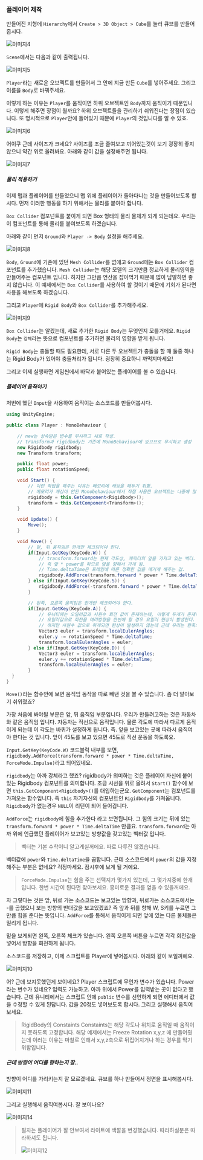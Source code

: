 ### 플레이어 제작

만들어진 지형에 `Hierarchy`에서 `Create > 3D Object > Cube`를 눌러 큐브를 만들어줍시다.

![이미지4](https://github.com/Vallista/unity-3d-teaching-material/blob/master/Image/Chapter-5/4.png?raw=true)

`Scene`에서는 다음과 같이 출력됩니다.

![이미지5](https://github.com/Vallista/unity-3d-teaching-material/blob/master/Image/Chapter-5/5.png?raw=true)

`Player`라는 새로운 오브젝트를 만들어서 그 안에 지금 만든 `Cube`를 넣어주세요. 그리고 이름을 `Body`로 바꿔주세요.

이렇게 하는 이유는 `Player`를 움직이면 하위 오브젝트인 `Body`까지 움직이기 때문입니다. 이렇게 해주면 장점이 뭘까요? 하위 오브젝트들을 관리하기 쉬워진다는 장점이 있습니다. 또 명시적으로 `Player`안에 들어있기 때문에 `Player`의 것입니다를 알 수 있죠.

![이미지6](https://github.com/Vallista/unity-3d-teaching-material/blob/master/Image/Chapter-5/6.png?raw=true)

어이쿠 근데 사이즈가 크네요? 사이즈를 조금 줄여보고 끼어있는것이 보기 굉장히 좋지 않으니 약간 위로 올려봐요. 아래와 같이 값을 설정해주면 됩니다.

![이미지7](https://github.com/Vallista/unity-3d-teaching-material/blob/master/Image/Chapter-5/7.png?raw=true)

##### 물리 적용하기

이제 맵과 플레이어를 만들었으니 맵 위에 플레이어가 돌아다니는 것을 만들어보도록 합시다. 먼저 이러한 행동을 하기 위해서는 물리를 붙여야 합니다.

`Box Collider` 컴포넌트를 붙이게 되면 Box 형태의 물리 물체가 되게 되는데요. 우리는 이 컴포넌트를 통해 물리를 붙여보도록 하겠습니다.

아래와 같이 먼저 `Ground`와 `Player -> Body` 설정을 해주세요.

![이미지8](https://github.com/Vallista/unity-3d-teaching-material/blob/master/Image/Chapter-5/8.png?raw=true)

`Body`, `Ground`에 기존에 있던 `Mesh Collider`를 없애고 `Ground`에는 `Box Collider` 컴포넌트를 추가했습니다. `Mesh Collider`는 해당 모델의 크기만큼 정교하게 물리영역을 만들어주는 컴포넌트 입니다. 하지만 그만큼 연산을 잡아먹기 때문에 많이 남발하면 좋지 않습니다. 이 예제에서는 `Box Collider`를 사용하여 할 것이기 때문에 기회가 된다면 사용을 해보도록 하겠습니다.

그리고 `Player`에 `Rigid Body`와 `Box Collider`를 추가해주세요.

![이미지9](https://github.com/Vallista/unity-3d-teaching-material/blob/master/Image/Chapter-5/9.png?raw=true)

`Box Collider`는 알겠는데, 새로 추가한 `Rigid Body`는 무엇인지 모를거에요. `Rigid Body`는 `강체`라는 뜻으로 컴포넌트를 추가하면 물리의 영향을 받게 됩니다.

`Rigid Body`는 충돌할 때도 필요한데, 서로 다른 두 오브젝트가 충돌을 할 때 둘중 하나는 Rigid Body가 있어야 충돌처리가 됩니다. 굉장히 중요하니 까먹지마세요!

그리고 이제 실행하면 게임씬에서 바닥과 붙어있는 플레이어를 볼 수 있습니다.

##### 플레이어 움직이기

저번에 했던 `Input`을 사용하여 움직이는 소스코드를 만들어봅시다.

```csharp
using UnityEngine;

public class Player : MonoBehaviour {

	// new는 상속받은 변수를 무시하고 새로 작성.
	// transform과 rigidbody는 기존에 MonoBehaviour에 있으므로 무시하고 생성
	new Rigidbody rigidbody;
	new Transform transform;

	public float power;
	public float rotationSpeed;

	void Start() {
		// 이런 작업을 해주는 이유는 메모리에 캐싱을 해두기 위함.
		// 메모리가 캐싱이 안된 Monobehaviour에서 직접 사용한 오브젝트는 나중에 많이 사용할 때 부하가 일어남.
		rigidbody = this.GetComponent<Rigidbody>();
		transform = this.GetComponent<Transform>();
	}

	void Update() {
		Move();
	}

	void Move() {
		// 앞, 뒤 움직임은 한개만 체크되어야 한다.
		if(Input.GetKey(KeyCode.W)) {
			// transform.forward는 현재 각도상, 캐릭터의 앞을 가지고 있는 벡터.'
			// 즉 앞 * power를 하므로 앞을 향해서 가게 됨.
			// Time.deltaTime은 프레임에 따른 정확한 값을 매기게 해주는 값.
			rigidbody.AddForce(transform.forward * power * Time.deltaTime, ForceMode.Impulse);
		} else if(Input.GetKey(KeyCode.S)) {
			rigidbody.AddForce(-transform.forward * power * Time.deltaTime, ForceMode.Impulse);
		}

		// 왼쪽, 오른쪽 움직임은 한개만 체크되어야 한다.
		if(Input.GetKey(KeyCode.A)) {
			// 유니티에는 오일러값과 사원수 회전 값이 존재하는데, 이렇게 두개가 존재하는 이유는 오일러 현상을 방지하기 위함.
			// 오일러값으로 회전을 여러방향을 한번에 할 경우 오일러 현상이 발생한다.
			// 하지만 사원수 값으로 하게되면 현상이 발생하지 않는데 근데 우리는 한축으로만 회전하므로 상관없어서 오일러 값으로 사용함.
			Vector3 euler = transform.localEulerAngles;
			euler.y -= rotationSpeed * Time.deltaTime;
			transform.localEulerAngles = euler;
		} else if(Input.GetKey(KeyCode.D)) {
			Vector3 euler = transform.localEulerAngles;
			euler.y += rotationSpeed * Time.deltaTime;
			transform.localEulerAngles = euler;
		}
  }
}
```

`Move()`라는 함수안에 보면 움직임 동작을 따로 빼낸 것을 볼 수 있습니다. 좀 더 알아보기 쉬워졌죠?

가장 처음에 봐야될 부분은 앞, 뒤 움직임 부분입니다. 우리가 만들려고하는 것은 자동차와 같은 움직임 입니다. 자동차는 직선으로 움직입니다. 물론 각도에 따라서 다르게 움직이게 되는데 이 각도는 바퀴가 설정하게 됩니다. 즉. 앞을 보고있는 곳에 따라서 움직여야 한다는 것 입니다. 앞이 45도를 보고 있으면 45도로 직선 운동을 하도록요.

`Input.GetKey(KeyCode.W)` 코드블럭 내부를 보면, `rigidbody.AddForce(transform.forward * power * Time.deltaTime, ForceMode.Impulse)`라고 되어있네요.

`rigidbody`는 아까 강체라고 했죠? rigidbody가 의미하는 것은 플레이어 자신에 붙어있는 Rigidbody 컴포넌트를 의미합니다. 조금 시선을 위로 올려서 `Start()` 함수에 보면 `this.GetComponent<Rigidbody>()`를 대입하는군요. `GetComponent`는 컴포넌트를 가져오는 함수입니다. 즉 `this` 자기자신의 컴포넌트인 `Rigidbody`를 가져옵니다. `Rigidbody`가 없는경우 `NULL`이 리턴이 되어 들어갑니다.

`AddForce`는 `rigidbody`에 힘을 추가한다 라고 보면됩니다. 그 힘의 크기는 뒤에 있는 `transform.forward * power * Time.deltaTime` 만큼요. `transform.forward`는 아까 위에 언급했던 플레이어가 보고있는 방향값을 갖고있는 벡터값 입니다.

> 벡터는 기본 수학이니 알고계실꺼에요. 따로 다루진 않겠습니다.

벡터값에 `power`와 `Time.deltaTime`을 곱합니다. 근데 소스코드에서 `power`의 값을 지정해주는 부분은 없네요? 걱정마세요. 잠시후에 보게 될 거에요.

> `ForceMode.Impulse`는 힘을 주는 선택지가 몇가지 있는데, 그 몇가지중에 한개입니다. 한번 시간이 된다면 찾아보세요. 흥미로운 결과를 얻을 수 있을꺼에요.

자 그렇다는 것은 앞, 뒤로 가는 소스코드는 보고있는 방향과, 뒤로가는 소스코드에서는 -를 곱했으니 보는 방향의 반대값을 보고있겠죠? 즉 앞과 뒤를 향해 W, S키를 누르면 그만큼 힘을 준다는 뜻입니다. `AddForce`를 통해서 움직이게 되면 앞에 있는 다른 물체들은 밀리게 됩니다.

밑을 보게되면 왼쪽, 오른쪽 체크가 있습니다.
왼쪽 오른쪽 버튼을 누르면 각각 회전값을 넣어서 방향을 회전하게 됩니다.

소스코드를 저장하고, 이제 스크립트를 Player에 넣어봅시다. 아래와 같이 보일꺼에요.

![이미지10](https://github.com/Vallista/unity-3d-teaching-material/blob/master/Image/Chapter-5/10.png?raw=true)

어? 근데 보지못했던게 보이네요? Player 스크립트에 무언가 변수가 있습니다. Power라는 변수가 있네요? 입력도 가능하고. 아까 위에서 Power를 입력받는 곳이 없다고 했습니다. 근데 유니티에서는 스크립트 안에 `public` 변수를 선언하게 되면 에디터에서 값을 수정할 수 있게 된답니다. 값을 20정도 넣어보도록 합시다. 그리고 실행해서 움직여보세요.

> RigidBody의 Constaints
> Constaints는 해당 각도나 위치로 움직일 때 움직이지 못하도록 고정합니다.
> 해당 예제에서는 Freeze Rotation x,y,z 에 만들어줫는데 이러는 이유는 마찰로 인해서 x,y,z축으로 뒤집어지거나 하는 경우를 막기 위함입니다.

##### 근데 방향이 어디를 향하는지 잘..

방향이 어디를 가리키는지 잘 모르겠네요. 큐브를 하나 만들어서 정면을 표시해봅시다.

![이미지11](https://github.com/Vallista/unity-3d-teaching-material/blob/master/Image/Chapter-5/11.png?raw=true)

그리고 실행해서 움직여봅시다. 잘 보이나요?

![이미지14](https://github.com/Vallista/unity-3d-teaching-material/blob/master/Image/Chapter-5/14.png?raw=true)

> 필자는 플레이어가 잘 안보여서 라이트에 색깔을 변경했습니다. 따라하실분은 따라하셔도 됩니다.
>
> ![이미지12](https://github.com/Vallista/unity-3d-teaching-material/blob/master/Image/Chapter-5/12.png?raw=true)
